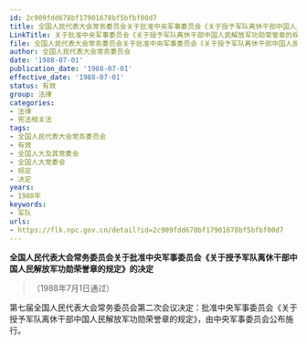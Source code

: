 ```yaml
---
id: 2c909fdd678bf17901678bf5bfbf00d7
title: 全国人民代表大会常务委员会关于批准中央军事委员会《关于授予军队离休干部中国人民解放军功勋荣誉章的规定》的决定
LinkTitle: 关于批准中央军事委员会《关于授予军队离休干部中国人民解放军功勋荣誉章的规定》的决定（1988）
file: 全国人民代表大会常务委员会关于批准中央军事委员会《关于授予军队离休干部中国人民解放军功勋荣誉章的规定》的决定_19880701_2c909fdd678bf17901678bf5bfbf00d7.docx
author: 全国人民代表大会常务委员会
date: '1988-07-01'
publication_date: '1988-07-01'
effective_date: '1988-07-01'
status: 有效
group: 法律
categories:
- 法律
- 宪法相关法
tags:
- 全国人民代表大会常务委员会
- 有效
- 全国人大及其常委会
- 全国人大常委会
- 规定
- 决定
years:
- 1988年
keywords:
- 军队
urls:
- https://flk.npc.gov.cn/detail?id=2c909fdd678bf17901678bf5bfbf00d7
---
```


**全国人民代表大会常务委员会关于批准中央军事委员会《关于授予军队离休干部中国人民解放军功勋荣誉章的规定》的决定**

> （1988年7月1日通过）

第七届全国人民代表大会常务委员会第二次会议决定：批准中央军事委员会《关于授予军队离休干部中国人民解放军功勋荣誉章的规定》，由中央军事委员会公布施行。
